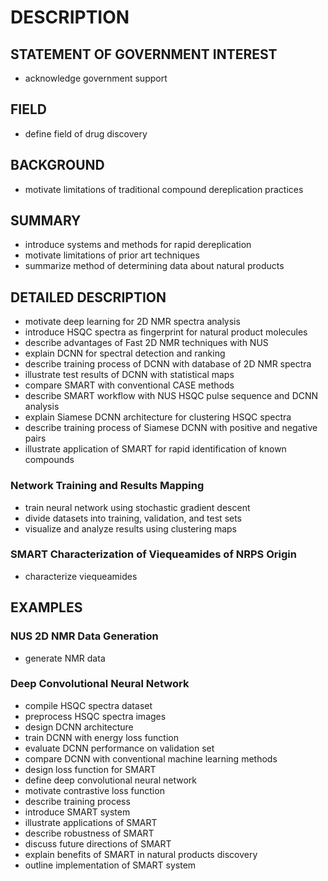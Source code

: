 # DESCRIPTION

## STATEMENT OF GOVERNMENT INTEREST

- acknowledge government support

## FIELD

- define field of drug discovery

## BACKGROUND

- motivate limitations of traditional compound dereplication practices

## SUMMARY

- introduce systems and methods for rapid dereplication
- motivate limitations of prior art techniques
- summarize method of determining data about natural products

## DETAILED DESCRIPTION

- motivate deep learning for 2D NMR spectra analysis
- introduce HSQC spectra as fingerprint for natural product molecules
- describe advantages of Fast 2D NMR techniques with NUS
- explain DCNN for spectral detection and ranking
- describe training process of DCNN with database of 2D NMR spectra
- illustrate test results of DCNN with statistical maps
- compare SMART with conventional CASE methods
- describe SMART workflow with NUS HSQC pulse sequence and DCNN analysis
- explain Siamese DCNN architecture for clustering HSQC spectra
- describe training process of Siamese DCNN with positive and negative pairs
- illustrate application of SMART for rapid identification of known compounds

### Network Training and Results Mapping

- train neural network using stochastic gradient descent
- divide datasets into training, validation, and test sets
- visualize and analyze results using clustering maps

### SMART Characterization of Viequeamides of NRPS Origin

- characterize viequeamides

## EXAMPLES

### NUS 2D NMR Data Generation

- generate NMR data

### Deep Convolutional Neural Network

- compile HSQC spectra dataset
- preprocess HSQC spectra images
- design DCNN architecture
- train DCNN with energy loss function
- evaluate DCNN performance on validation set
- compare DCNN with conventional machine learning methods
- design loss function for SMART
- define deep convolutional neural network
- motivate contrastive loss function
- describe training process
- introduce SMART system
- illustrate applications of SMART
- describe robustness of SMART
- discuss future directions of SMART
- explain benefits of SMART in natural products discovery
- outline implementation of SMART system

